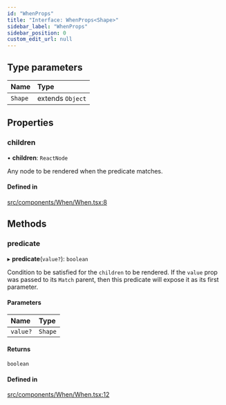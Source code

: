 ```yaml
---
id: "WhenProps"
title: "Interface: WhenProps<Shape>"
sidebar_label: "WhenProps"
sidebar_position: 0
custom_edit_url: null
---
```


## Type parameters

| Name | Type |
| :------ | :------ |
| `Shape` | extends `Object` |

## Properties

### children

• **children**: `ReactNode`

Any node to be rendered when the predicate matches.

#### Defined in

[src/components/When/When.tsx:8](https://github.com/ythecombinator/react-matchez/blob/5a9a3cf/src/components/When/When.tsx#L8)

## Methods

### predicate

▸ **predicate**(`value?`): `boolean`

Condition to be satisfied for the `children` to be rendered.
If the `value` prop was passed to its `Match` parent, then this predicate
will expose it as its first parameter.

#### Parameters

| Name | Type |
| :------ | :------ |
| `value?` | `Shape` |

#### Returns

`boolean`

#### Defined in

[src/components/When/When.tsx:12](https://github.com/ythecombinator/react-matchez/blob/5a9a3cf/src/components/When/When.tsx#L12)
